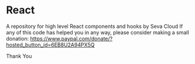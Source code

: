# React
A repository for high level React components and hooks by Seva Cloud
If any of this code has helped you in any way, please consider making a small donation: https://www.paypal.com/donate/?hosted_button_id=6EB8U2A94PX5Q

Thank You
